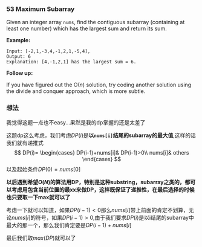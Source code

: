 ### 53 Maximum Subarray

Given an integer array `nums`, find the contiguous subarray (containing at least one number) which has the largest sum and return its sum.

**Example:**

```
Input: [-2,1,-3,4,-1,2,1,-5,4],
Output: 6
Explanation: [4,-1,2,1] has the largest sum = 6.
```

**Follow up:**

If you have figured out the O(*n*) solution, try coding another solution using the divide and conquer approach, which is more subtle.

### 想法

我觉得这题一点也不easy…果然是我的dp掌握的还是太差了

这题dp这么考虑，我们考虑$DP(i)​$是**以`nums[i]`结尾的subarray的最大值**,这样的话我们就有递推式
$$
DP(i)=
\begin{cases}
DP(i-1)+nums[i]& DP(i-1)>0\\
nums[i]& others
\end{cases}
$$
以及起始条件$DP(0)=nums[0]$

**以后遇到希望$O(N)$的算法用DP，特别是这种substring，subarray之类的，都可以考虑用包含当前位置的最xx来做DP，这样既保证了递推性，在最后选择的时候也只要取一下max就可以了**

考虑一下就可以知道，如果$DP(i-1)<0$那么$nums[i]$带上前面的肯定不划算，无论$nums[i]$的符号，如果$DP(i-1)>0$,由于我们要求$DP(i)$是以i结尾的subarray中最大的那一个，那么我们肯定要是$DP(i-1)+nums[i]$

最后我们取$max(DP)​$就可以了